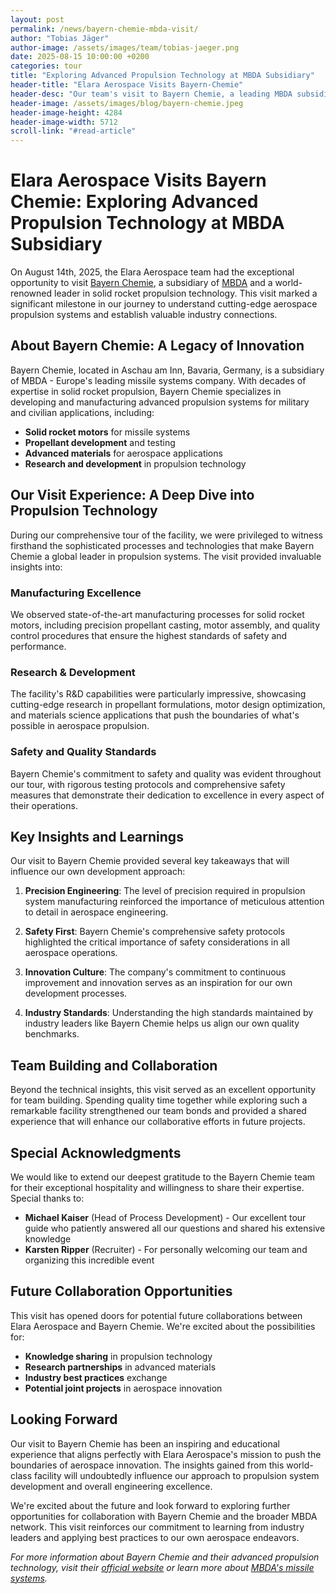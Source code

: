 ```yaml
---
layout: post
permalink: /news/bayern-chemie-mbda-visit/
author: "Tobias Jäger"
author-image: /assets/images/team/tobias-jaeger.png
date: 2025-08-15 10:00:00 +0200
categories: tour
title: "Exploring Advanced Propulsion Technology at MBDA Subsidiary"
header-title: "Elara Aerospace Visits Bayern-Chemie"
header-desc: "Our team's visit to Bayern Chemie, a leading MBDA subsidiary specializing in solid rocket propulsion systems"
header-image: /assets/images/blog/bayern-chemie.jpeg
header-image-height: 4284
header-image-width: 5712
scroll-link: "#read-article"
---
```


# Elara Aerospace Visits Bayern Chemie: Exploring Advanced Propulsion Technology at MBDA Subsidiary

On August 14th, 2025, the Elara Aerospace team had the exceptional opportunity to visit [Bayern Chemie](https://www.bayern-chemie.de/), a subsidiary of [MBDA](https://www.mbda-systems.com/) and a world-renowned leader in solid rocket propulsion technology. This visit marked a significant milestone in our journey to understand cutting-edge aerospace propulsion systems and establish valuable industry connections.

## About Bayern Chemie: A Legacy of Innovation

Bayern Chemie, located in Aschau am Inn, Bavaria, Germany, is a subsidiary of MBDA - Europe's leading missile systems company. With decades of expertise in solid rocket propulsion, Bayern Chemie specializes in developing and manufacturing advanced propulsion systems for military and civilian applications, including:

- **Solid rocket motors** for missile systems
- **Propellant development** and testing
- **Advanced materials** for aerospace applications
- **Research and development** in propulsion technology

## Our Visit Experience: A Deep Dive into Propulsion Technology

During our comprehensive tour of the facility, we were privileged to witness firsthand the sophisticated processes and technologies that make Bayern Chemie a global leader in propulsion systems. The visit provided invaluable insights into:

### Manufacturing Excellence
We observed state-of-the-art manufacturing processes for solid rocket motors, including precision propellant casting, motor assembly, and quality control procedures that ensure the highest standards of safety and performance.

### Research & Development
The facility's R&D capabilities were particularly impressive, showcasing cutting-edge research in propellant formulations, motor design optimization, and materials science applications that push the boundaries of what's possible in aerospace propulsion.

### Safety and Quality Standards
Bayern Chemie's commitment to safety and quality was evident throughout our tour, with rigorous testing protocols and comprehensive safety measures that demonstrate their dedication to excellence in every aspect of their operations.

## Key Insights and Learnings

Our visit to Bayern Chemie provided several key takeaways that will influence our own development approach:

1. **Precision Engineering**: The level of precision required in propulsion system manufacturing reinforced the importance of meticulous attention to detail in aerospace engineering.

2. **Safety First**: Bayern Chemie's comprehensive safety protocols highlighted the critical importance of safety considerations in all aerospace operations.

3. **Innovation Culture**: The company's commitment to continuous improvement and innovation serves as an inspiration for our own development processes.

4. **Industry Standards**: Understanding the high standards maintained by industry leaders like Bayern Chemie helps us align our own quality benchmarks.

## Team Building and Collaboration

Beyond the technical insights, this visit served as an excellent opportunity for team building. Spending quality time together while exploring such a remarkable facility strengthened our team bonds and provided a shared experience that will enhance our collaborative efforts in future projects.

## Special Acknowledgments

We would like to extend our deepest gratitude to the Bayern Chemie team for their exceptional hospitality and willingness to share their expertise. Special thanks to:

- **Michael Kaiser** (Head of Process Development) - Our excellent tour guide who patiently answered all our questions and shared his extensive knowledge
- **Karsten Ripper** (Recruiter) - For personally welcoming our team and organizing this incredible event

## Future Collaboration Opportunities

This visit has opened doors for potential future collaborations between Elara Aerospace and Bayern Chemie. We're excited about the possibilities for:

- **Knowledge sharing** in propulsion technology
- **Research partnerships** in advanced materials
- **Industry best practices** exchange
- **Potential joint projects** in aerospace innovation

## Looking Forward

Our visit to Bayern Chemie has been an inspiring and educational experience that aligns perfectly with Elara Aerospace's mission to push the boundaries of aerospace innovation. The insights gained from this world-class facility will undoubtedly influence our approach to propulsion system development and overall engineering excellence.

We're excited about the future and look forward to exploring further opportunities for collaboration with Bayern Chemie and the broader MBDA network. This visit reinforces our commitment to learning from industry leaders and applying best practices to our own aerospace endeavors.

*For more information about Bayern Chemie and their advanced propulsion technology, visit their [official website](https://www.bayern-chemie.de/) or learn more about [MBDA's missile systems](https://www.mbda-systems.com/).*
